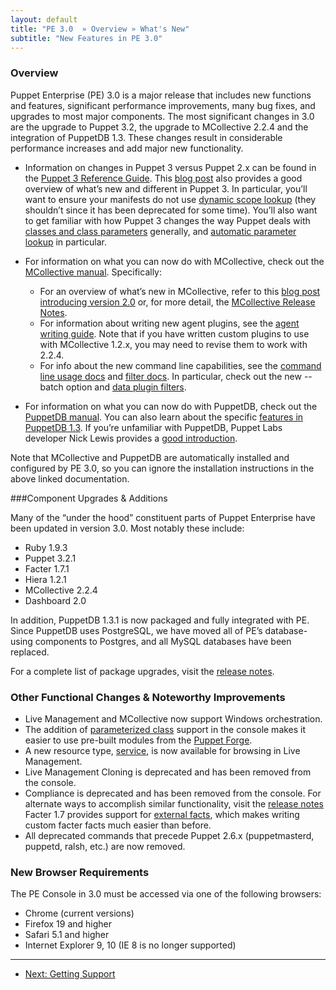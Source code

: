 ```yaml
---
layout: default
title: "PE 3.0  » Overview » What's New"
subtitle: "New Features in PE 3.0"
---
```



### Overview

Puppet Enterprise (PE) 3.0 is a major release that includes new functions and features, significant performance improvements, many bug fixes, and upgrades to most major components.
The most significant changes in 3.0 are the upgrade to Puppet 3.2, the upgrade to MCollective 2.2.4 and the integration of PuppetDB 1.3. These changes result in considerable performance increases and add major new functionality.

* Information on changes in Puppet 3 versus Puppet 2.x can be found in the [Puppet 3 Reference Guide](http://docs.puppetlabs.com/puppet/3/reference/whats_new.html). This [blog post](https://puppetlabs.com/blog/say-hello-to-puppet-3/) also provides a good overview of what’s new and different in Puppet 3. In particular, you’ll want to ensure your manifests do not use [dynamic scope lookup](http://docs.puppetlabs.com/guides/scope_and_puppet.html) (they shouldn’t since it has been deprecated for some time). You’ll also want to get familiar with how Puppet 3 changes the way Puppet deals with [classes and class parameters](http://docs.puppetlabs.com/puppet/3/reference/lang_classes.html) generally, and [automatic parameter lookup](http://docs.puppetlabs.com/hiera/1/puppet.html#automatic-parameter-lookup) in particular.

* For information on what you can now do with MCollective, check out the [MCollective manual](http://docs.puppetlabs.com/mcollective/). Specifically:

    * For an overview of what’s new in MCollective, refer to this [blog post introducing version 2.0](http://puppetlabs.com/blog/announcing-the-marionette-collective-2-0/) or, for more detail, the [MCollective Release Notes](http://docs.puppetlabs.com/mcollective/releasenotes.html).
   * For information about writing new agent plugins, see the [agent writing guide](http://docs.puppetlabs.com/mcollective/simplerpc/agents.html). Note that if you have written custom plugins to use with MCollective 1.2.x, you may need to revise them to work with 2.2.4.
  * For info about the new command line capabilities, see the [command line usage docs](http://docs.puppetlabs.com/mcollective/reference/basic/basic_cli_usage.html) and [filter docs](http://docs.puppetlabs.com/mcollective/reference/ui/filters.html). In particular, check out the new --batch option and [data plugin filters](http://docs.puppetlabs.com/mcollective/reference/basic/basic_cli_usage.html#filtering-using-data-plugins).
* For information on what you can now do with PuppetDB, check out the [PuppetDB manual](http://docs.puppetlabs.com/puppetdb/latest/). You can also learn about the specific [features in PuppetDB 1.3](https://puppetlabs.com/blog/puppetdb-1-3/). If you’re unfamiliar with PuppetDB, Puppet Labs developer Nick Lewis provides a [good introduction](http://puppetlabs.com/blog/introducing-puppetdb-put-your-data-to-work/).

Note that MCollective and PuppetDB are automatically installed and configured by PE 3.0, so you can ignore the installation instructions in the above linked documentation.

###Component Upgrades & Additions

Many of the “under the hood” constituent parts of Puppet Enterprise have been updated in version 3.0. Most notably these include:

* Ruby 1.9.3
* Puppet 3.2.1
* Facter 1.7.1
* Hiera 1.2.1
* MCollective 2.2.4
* Dashboard 2.0

In addition, PuppetDB 1.3.1 is now packaged and fully integrated with PE. Since PuppetDB uses PostgreSQL, we have moved all of PE’s database-using components to Postgres, and all MySQL databases have been replaced.

For a complete list of package upgrades, visit the [release notes](http://docs.puppetlabs.com/pe/latest/appendix.html#release-notes).

### Other Functional Changes & Noteworthy Improvements

* Live Management and MCollective now support Windows orchestration.
* The addition of [parameterized class](http://docs.puppetlabs.com/guides/parameterized_classes.html) support in the console makes it easier to use pre-built modules from the [Puppet Forge](http://forge.puppetlabs.com/).
* A new resource type, [service](http://docs.puppetlabs.com/references/latest/type.html#service), is now available for browsing in Live Management.
* Live Management Cloning is deprecated and has been removed from the console.
* Compliance is deprecated and has been removed from the console. For alternate ways to accomplish similar functionality, visit the [release notes](http://docs.puppetlabs.com/pe/latest/appendix.html#release-notes)
Facter 1.7 provides support for [external facts](https://puppetlabs.com/blog/facter-1-7-introduces-external-facts/), which makes writing custom facter facts much easier than before.
* All deprecated commands that precede Puppet 2.6.x (puppetmasterd, puppetd, ralsh, etc.) are now removed.

### New Browser Requirements
The PE Console in 3.0 must be accessed via one of the following browsers:

* Chrome (current versions)
* Firefox 19 and higher
* Safari 5.1 and higher
* Internet Explorer 9, 10 (IE 8 is no longer supported)

    
* * * 

- [Next: Getting Support](./overview_getting_support.html)

